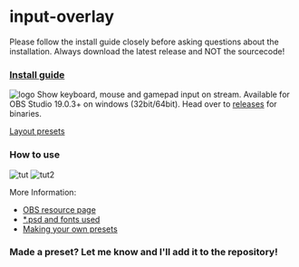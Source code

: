 # input-overlay
Please follow the install guide closely before asking questions about the installation.
Always download the latest release and NOT the sourcecode!
### [Install guide](https://vimeo.com/229296849)

![logo](http://hnng.moe/f/WHZ)
Show keyboard, mouse and gamepad input on stream.
Available for OBS Studio 19.0.3+ on windows (32bit/64bit).
Head over to [releases](https://github.com/univrsal/input-overlay/releases) for binaries.

[Layout presets](https://github.com/univrsal/input-overlay/tree/master/presets)

### How to use
![tut](http://hnng.moe/f/WHe)
![tut2](http://hnng.moe/f/Xcp)

More Information:
- [OBS resource page](https://obsproject.com/forum/resources/input-overlay.552/)
- [*.psd and fonts used](https://goo.gl/kyyoXx)
- [Making your own presets](https://vimeo.com/238275966)

### Made a preset? Let me know and I'll add it to the repository!
